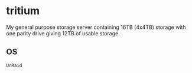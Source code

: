 # tritium
My general purpose storage server containing 16TB (4x4TB) storage with one parity drive giving 12TB of usable storage.
## OS
`UnRaid`
